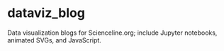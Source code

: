 # dataviz_blog
Data visualization blogs for Scienceline.org; include Jupyter notebooks, animated SVGs, and JavaScript.
